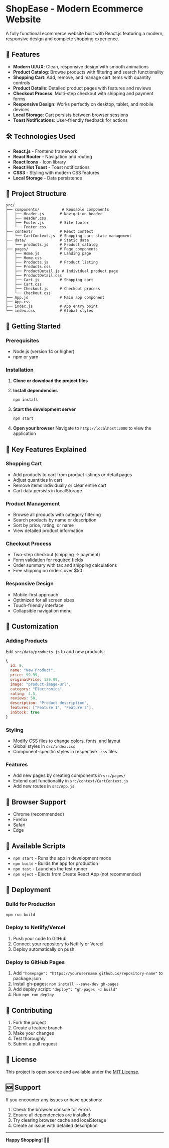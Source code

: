# ShopEase - Modern Ecommerce Website

A fully functional ecommerce website built with React.js featuring a modern, responsive design and complete shopping experience.

## 🚀 Features

- **Modern UI/UX**: Clean, responsive design with smooth animations
- **Product Catalog**: Browse products with filtering and search functionality
- **Shopping Cart**: Add, remove, and manage cart items with quantity controls
- **Product Details**: Detailed product pages with features and reviews
- **Checkout Process**: Multi-step checkout with shipping and payment forms
- **Responsive Design**: Works perfectly on desktop, tablet, and mobile devices
- **Local Storage**: Cart persists between browser sessions
- **Toast Notifications**: User-friendly feedback for actions

## 🛠️ Technologies Used

- **React.js** - Frontend framework
- **React Router** - Navigation and routing
- **React Icons** - Icon library
- **React Hot Toast** - Toast notifications
- **CSS3** - Styling with modern CSS features
- **Local Storage** - Data persistence

## 📁 Project Structure

```
src/
├── components/          # Reusable components
│   ├── Header.js       # Navigation header
│   ├── Header.css
│   ├── Footer.js       # Site footer
│   └── Footer.css
├── context/            # React context
│   └── CartContext.js  # Shopping cart state management
├── data/               # Static data
│   └── products.js     # Product catalog
├── pages/              # Page components
│   ├── Home.js         # Landing page
│   ├── Home.css
│   ├── Products.js     # Product listing
│   ├── Products.css
│   ├── ProductDetail.js # Individual product page
│   ├── ProductDetail.css
│   ├── Cart.js         # Shopping cart
│   ├── Cart.css
│   ├── Checkout.js     # Checkout process
│   └── Checkout.css
├── App.js              # Main app component
├── App.css
├── index.js            # App entry point
└── index.css           # Global styles
```

## 🚀 Getting Started

### Prerequisites

- Node.js (version 14 or higher)
- npm or yarn

### Installation

1. **Clone or download the project files**

2. **Install dependencies**

   ```bash
   npm install
   ```

3. **Start the development server**

   ```bash
   npm start
   ```

4. **Open your browser**
   Navigate to `http://localhost:3000` to view the application

## 🎯 Key Features Explained

### Shopping Cart

- Add products to cart from product listings or detail pages
- Adjust quantities in cart
- Remove items individually or clear entire cart
- Cart data persists in localStorage

### Product Management

- Browse all products with category filtering
- Search products by name or description
- Sort by price, rating, or name
- View detailed product information

### Checkout Process

- Two-step checkout (shipping → payment)
- Form validation for required fields
- Order summary with tax and shipping calculations
- Free shipping on orders over $50

### Responsive Design

- Mobile-first approach
- Optimized for all screen sizes
- Touch-friendly interface
- Collapsible navigation menu

## 🎨 Customization

### Adding Products

Edit `src/data/products.js` to add new products:

```javascript
{
  id: 9,
  name: "New Product",
  price: 99.99,
  originalPrice: 129.99,
  image: "product-image-url",
  category: "Electronics",
  rating: 4.5,
  reviews: 50,
  description: "Product description",
  features: ["Feature 1", "Feature 2"],
  inStock: true
}
```

### Styling

- Modify CSS files to change colors, fonts, and layout
- Global styles in `src/index.css`
- Component-specific styles in respective `.css` files

### Features

- Add new pages by creating components in `src/pages/`
- Extend cart functionality in `src/context/CartContext.js`
- Add new routes in `src/App.js`

## 📱 Browser Support

- Chrome (recommended)
- Firefox
- Safari
- Edge

## 🔧 Available Scripts

- `npm start` - Runs the app in development mode
- `npm build` - Builds the app for production
- `npm test` - Launches the test runner
- `npm eject` - Ejects from Create React App (not recommended)

## 🚀 Deployment

### Build for Production

```bash
npm run build
```

### Deploy to Netlify/Vercel

1. Push your code to GitHub
2. Connect your repository to Netlify or Vercel
3. Deploy automatically on push

### Deploy to GitHub Pages

1. Add `"homepage": "https://yourusername.github.io/repository-name"` to package.json
2. Install gh-pages: `npm install --save-dev gh-pages`
3. Add deploy script: `"deploy": "gh-pages -d build"`
4. Run `npm run deploy`

## 🤝 Contributing

1. Fork the project
2. Create a feature branch
3. Make your changes
4. Test thoroughly
5. Submit a pull request

## 📄 License

This project is open source and available under the [MIT License](LICENSE).

## 🆘 Support

If you encounter any issues or have questions:

1. Check the browser console for errors
2. Ensure all dependencies are installed
3. Try clearing browser cache and localStorage
4. Create an issue with detailed description

---

**Happy Shopping! 🛒✨**
